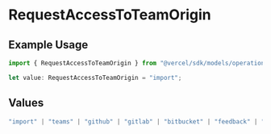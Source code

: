 # RequestAccessToTeamOrigin

## Example Usage

```typescript
import { RequestAccessToTeamOrigin } from "@vercel/sdk/models/operations/requestaccesstoteam.js";

let value: RequestAccessToTeamOrigin = "import";
```

## Values

```typescript
"import" | "teams" | "github" | "gitlab" | "bitbucket" | "feedback" | "organization-teams" | "mail" | "link" | "saml" | "dsync"
```